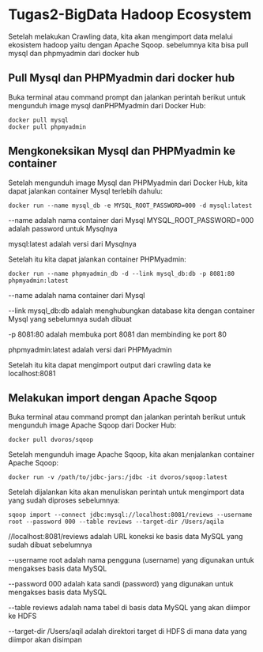 # Tugas2-BigData Hadoop Ecosystem




Setelah melakukan Crawling data, kita akan mengimport data melalui ekosistem hadoop yaitu dengan Apache Sqoop. sebelumnya kita bisa pull mysql dan phpmyadmin dari docker hub
## Pull Mysql dan PHPMyadmin dari docker hub
Buka terminal atau command prompt dan jalankan perintah berikut untuk mengunduh image mysql danPHPMyadmin dari Docker Hub:
```
docker pull mysql 
docker pull phpmyadmin
```
## Mengkoneksikan Mysql dan PHPMyadmin ke container
Setelah mengunduh image Mysql dan PHPMyadmin dari Docker Hub, kita dapat jalankan container Mysql terlebih dahulu:
```
docker run --name mysql_db -e MYSQL_ROOT_PASSWORD=000 -d mysql:latest
```
--name adalah nama container dari Mysql
MYSQL_ROOT_PASSWORD=000 adalah password untuk Mysqlnya

mysql:latest adalah versi dari Mysqlnya

Setelah itu kita dapat jalankan container PHPMyadmin:
```
docker run --name phpmyadmin_db -d --link mysql_db:db -p 8081:80 phpmyadmin:latest
```
--name adalah nama container dari Mysql

--link mysql_db:db adalah menghubungkan database kita dengan container Mysql yang sebelumnya sudah dibuat

-p 8081:80 adalah membuka port 8081 dan membinding ke port 80 

phpmyadmin:latest adalah versi dari PHPMyadmin

Setelah itu kita dapat mengimport output dari crawling data ke localhost:8081

## Melakukan import dengan Apache Sqoop
Buka terminal atau command prompt dan jalankan perintah berikut untuk mengunduh image Apache Sqoop dari Docker Hub:
```
docker pull dvoros/sqoop
```
Setelah mengunduh image Apache Sqoop, kita akan menjalankan container Apache Sqoop:
```
docker run -v /path/to/jdbc-jars:/jdbc -it dvoros/sqoop:latest
```
Setelah dijalankan kita akan menuliskan perintah untuk mengimport data yang sudah diproses sebelumnya:
```
sqoop import --connect jdbc:mysql://localhost:8081/reviews --username root --password 000 --table reviews --target-dir /Users/aqila
```
//localhost:8081/reviews adalah URL koneksi ke basis data MySQL yang sudah dibuat sebelumnya

--username root adalah nama pengguna (username) yang digunakan untuk mengakses basis data MySQL

--password 000 adalah kata sandi (password) yang digunakan untuk mengakses basis data MySQL

--table reviews adalah nama tabel di basis data MySQL yang akan diimpor ke HDFS

--target-dir /Users/aqil adalah direktori target di HDFS di mana data yang diimpor akan disimpan



